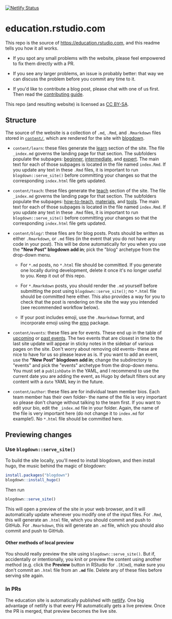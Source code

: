 [![Netlify Status](https://api.netlify.com/api/v1/badges/32c49824-eb3b-407a-9f76-1aeab95922e6/deploy-status)](https://app.netlify.com/sites/rstudio-education/deploys)

# education.rstudio.com

This repo is the source of <https://education.rstudio.com>, and this readme tells you 
how it all works. 

* If you spot any small problems with the website, please feel empowered to fix 
  them directly with a PR. 
  
* If you see any larger problems, an issue is probably better: that way we can 
  discuss the problem before you commit any time to it.

* If you'd like to contribute a blog post, please chat with one of us first.
  Then read the [contributing guide](CONTRIBUTING.md).

This repo (and resulting website) is licensed as [CC BY-SA](license.md).

## Structure

The source of the website is a collection of `.md`, `.Rmd`, and `.Rmarkdown` files stored in 
[`content/`](content/), which are rendered for the site with 
[blogdown](https://bookdown.org/yihui/blogdown). 

* `content/learn`: these files generate the [learn](https://education.rstudio.com/learn/) section of the site. The file `_index.md` governs the landing page for that section. The subfolders populate the subpages: [beginner](https://education.rstudio.com/learn/beginner), [intermediate](https://education.rstudio.com/learn/intermediate), and [expert](https://education.rstudio.com/learn/expert/). The main text for each of those subpages is located in the file named `index.Rmd`. If you update any text in these `.Rmd` files, it is important to run `blogdown::serve_site()` before committing your changes so that the corresponding `index.html` file gets updated.

* `content/teach`: these files generate the [teach](https://education.rstudio.com/teach/) section of the site. The file `_index.md` governs the landing page for that section. The subfolders populate the subpages: [how-to-teach](https://education.rstudio.com/teach/how-to-teach), [materials](https://education.rstudio.com/teach/materials), and [tools](https://education.rstudio.com/teach/tools). The main text for each of those subpages is located in the file named `index.Rmd`. If you update any text in these `.Rmd` files, it is important to run `blogdown::serve_site()` before committing your changes so that the corresponding `index.html` file gets updated.
  
* `content/blog/`: these files are for blog posts. Posts should be written as either `.Rmarkdown`, or `.md` files (in the event that you do not have any code in your post). This will be done automatically for you when you use the __"New Post" blogdown add in__; pick the "blog" archetype from the drop-down menu. 

    + For `*.md` posts, no `*.html` file should be committed. If you generate one locally during development, delete it once it's no longer useful to you. Keep it out of this repo.
    
    + For `*.Rmarkdown` posts, you should render the `.md` yourself before submitting the post using `blogdown::serve_site()`; no `*.html` file should be committed here either. This also provides a way for you to check that the post is rendering on the site the way you intended (see recommended workflow below).      
    
    + If your post includes emoji, use the `.Rmarkdown` format, and incorporate emoji using the [emo](https://github.com/hadley/emo) package.  

* `content/events`: these files are for events. These end up in the table of [upcoming](https://education.rstudio.com/events/) or [past events](https://education.rstudio.com/events/archive/). The two events that are closest in time to the last site update will appear in sticky notes in the sidebar of various pages on the site. Don't worry about removing old events- these are nice to have for us so please leave as is. If you want to add an event, use the __"New Post" blogdown add in__; change the subdirectory to "events" and pick the "events" archetype from the drop-down menu. You must set a  `publishDate` in the YAML, and I recommend to use the current date you are adding the event, as Hugo by default filters out any content with a `date` YAML key in the future.

* `content/author`: these files are for individual team member bios. Each team member has their own folder- the name of the file is very important so please don't change without talking to the team first. If you want to edit your bio, edit the `_index.md` file in your folder. Again, the name of the file is very important here (do not change it to `index.md` for example!). No `*.html` file should be committed here.

## Previewing changes

### Use `blogdown::serve_site()`

To build the site locally, you'll need to install blogdown, and then install 
hugo, the music behind the magic of blogdown:

```R
install.packages("blogdown")
blogdown::install_hugo()
```

Then run

```R
blogdown::serve_site()
```

This will open a preview of the site in your web browser, and it will 
automatically update whenever you modify one of the input files. For `.Rmd`, 
this will generate an `.html` file, which you should commit and push to GitHub. For `.Rmarkdown`, this will generate an `.md` file, which you should also commit and push to GitHub.

#### Other methods of local preview

You should really preview the site using `blogdown::serve_site()`. But if, accidentally or intentionally, you knit or preview the content using another method (e.g. click the **Preview** button in RStudio for `.[R]md`), make sure you don't commit an `.html` file from an **`.md`** file. Delete any of these files before serving site again.

### In PRs

The education site is automatically published with 
[netlify](http://netlify.com/). One big advantage of netlify is that every PR 
automatically gets a live preview. Once the PR is merged, that preview becomes 
the live site.
